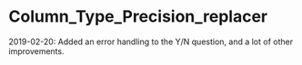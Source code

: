 # Column_Type_Precision_replacer

2019-02-20:
Added an error handling to the Y/N question, and a lot of other improvements.

